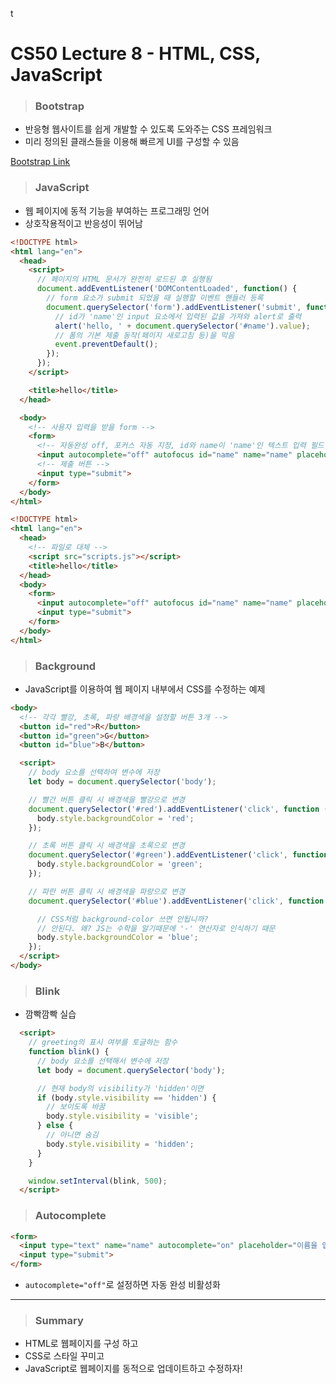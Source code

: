 t
# CS50 Lecture 8 - HTML, CSS, JavaScript

> ###  Bootstrap

- 반응형 웹사이트를 쉽게 개발할 수 있도록 도와주는 CSS 프레임워크
- 미리 정의된 클래스들을 이용해 빠르게 UI를 구성할 수 있음

[Bootstrap Link](https://getbootstrap.com/)

> ###  JavaScript

- 웹 페이지에 동적 기능을 부여하는 프로그래밍 언어
- 상호작용적이고 반응성이 뛰어남

```html
<!DOCTYPE html>
<html lang="en">
  <head>
    <script>
      // 페이지의 HTML 문서가 완전히 로드된 후 실행됨
      document.addEventListener('DOMContentLoaded', function() {
        // form 요소가 submit 되었을 때 실행할 이벤트 핸들러 등록
        document.querySelector('form').addEventListener('submit', function(event) {
          // id가 'name'인 input 요소에서 입력된 값을 가져와 alert로 출력
          alert('hello, ' + document.querySelector('#name').value);  
          // 폼의 기본 제출 동작(페이지 새로고침 등)을 막음
          event.preventDefault();
        });
      });
    </script>  

    <title>hello</title>
  </head>

  <body>
    <!-- 사용자 입력을 받을 form -->
    <form>
      <!-- 자동완성 off, 포커스 자동 지정, id와 name이 'name'인 텍스트 입력 필드 -->
      <input autocomplete="off" autofocus id="name" name="name" placeholder="Name" type="text">
      <!-- 제출 버튼 -->
      <input type="submit">
    </form>
  </body>
</html>

```

```html
<!DOCTYPE html>
<html lang="en">
  <head>
    <!-- 파일로 대체 -->
    <script src="scripts.js"></script>
    <title>hello</title>
  </head>
  <body>
    <form>
      <input autocomplete="off" autofocus id="name" name="name" placeholder="Name" type="text">
      <input type="submit">
    </form>
  </body>
</html>

```


> ### Background

- JavaScript를 이용하여 웹 페이지 내부에서 CSS를 수정하는 예제

```html
<body>
  <!-- 각각 빨강, 초록, 파랑 배경색을 설정할 버튼 3개 -->
  <button id="red">R</button>
  <button id="green">G</button>
  <button id="blue">B</button>

  <script>
    // body 요소를 선택하여 변수에 저장
    let body = document.querySelector('body');

    // 빨간 버튼 클릭 시 배경색을 빨강으로 변경
    document.querySelector('#red').addEventListener('click', function () {
      body.style.backgroundColor = 'red';
    });

    // 초록 버튼 클릭 시 배경색을 초록으로 변경
    document.querySelector('#green').addEventListener('click', function () {
      body.style.backgroundColor = 'green';
    });

    // 파란 버튼 클릭 시 배경색을 파랑으로 변경
    document.querySelector('#blue').addEventListener('click', function () {

      // CSS처럼 background-color 쓰면 안됩니까?
      // 안된다. 왜? JS는 수학을 알기때문에 '-' 연산자로 인식하기 때문 
      body.style.backgroundColor = 'blue';
    });
  </script>
</body>

```


> ### Blink

- 깜빡깜빡 실습

```html
  <script>
    // greeting의 표시 여부를 토글하는 함수
    function blink() {
      // body 요소를 선택해서 변수에 저장
      let body = document.querySelector('body');

      // 현재 body의 visibility가 'hidden'이면
      if (body.style.visibility == 'hidden') {
        // 보이도록 바꿈
        body.style.visibility = 'visible';
      } else {
        // 아니면 숨김
        body.style.visibility = 'hidden';
      }
    }

    window.setInterval(blink, 500);
  </script>
```


> ### Autocomplete

```html
<form>
  <input type="text" name="name" autocomplete="on" placeholder="이름을 입력하세요">
  <input type="submit">
</form>
```

- `autocomplete="off"`로 설정하면 자동 완성 비활성화

---

> ### Summary

- HTML로 웹페이지를 구성 하고
- CSS로 스타일 꾸미고
- JavaScript로 웹페이지를 동적으로 업데이트하고 수정하자!
